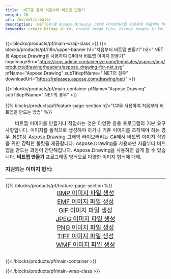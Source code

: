 ```yaml
---
title: .NET을 통해 처음부터 비트맵 만들기
weight: 20
url: /ko/net/create/
description: .NET(C#)용 Aspose.Drawing 그래픽 라이브러리를 사용하여 처음부터 비트맵 만들기
keywords: create bitmap in C#, create image file, bitmap images in C#, bitmap from scratch, graphic library .NET의 경우, generate images
---
```


{{< blocks/products/pf/main-wrap-class >}}
{{< blocks/products/pf/i18n/upper-banner h1="처음부터 비트맵 만들기" h2=".NET용 Aspose.Drawing을 사용하여 C#에서 비트맵 이미지 만들기" logoImageSrc="https://cms.admin.containerize.com/templates/aspose/img/products/drawing/headers/aspose_drawing-for-net.svg" pfName="Aspose.Drawing" subTitlepfName=".NET의 경우" downloadUrl="https://releases.aspose.com/drawing/net/" >}}

{{< blocks/products/pf/main-container pfName="Aspose.Drawing" subTitlepfName=".NET의 경우" >}}

{{% blocks/products/pf/feature-page-section  h2="C#을 사용하여 처음부터 비트맵을 만드는 방법" %}}
<p align="justify" style="text-indent:2em;font-size:15px;">
비트맵 이미지를 만들거나 작업하는 것은 다양한 응용 프로그램의 기본 요구 사항입니다. 이미지를 동적으로 생성해야 하거나 기존 이미지를 조작해야 하는 경우 .NET용 Aspose.Drawing 그래픽 라이브러리는 C#에서 비트맵 이미지 작업을 위한 강력한 툴킷을 제공합니다. Aspose.Drawing을 사용하면 처음부터 비트맵을 만드는 과정이 간단해집니다. Aspose.Drawing을 사용하면 쉽게 할 수 있습니다. <b>비트맵 만들기</b> 프로그래밍 방식으로 다양한 이미지 형식에 대해.
</p>

<h3 style="margin-top:16px;">
지원되는 이미지 형식:
</h3>

<hr/>
{{% /blocks/products/pf/feature-page-section %}}
<div class="container-fluid productfamilypage bg-gray">
    <div class="convertypes bg-gray agp-content section">
        <div class="container">
		    <div class="row other-converters" style="gap: 10px;font-size: 19px;text-align:center;">
		        <div class='col-md-3 other-converter remove-lp remove-rp'><a href="bmp/" style="padding:15px;">BMP 이미지 파일 생성</a></div>
                <div class='col-md-3 other-converter remove-lp remove-rp'><a href="emf/" style="padding:15px;">EMF 이미지 파일 생성</a></div>
                <div class='col-md-3 other-converter remove-lp remove-rp'><a href="gif/" style="padding:15px;">GIF 이미지 파일 생성</a></div>
                <div class='col-md-3 other-converter remove-lp remove-rp'><a href="jpeg/" style="padding:15px;">JPEG 이미지 파일 생성</a></div>
                <div class='col-md-3 other-converter remove-lp remove-rp'><a href="png/" style="padding:15px;">PNG 이미지 파일 생성</a></div>
                <div class='col-md-3 other-converter remove-lp remove-rp'><a href="tiff/" style="padding:15px;">TIFF 이미지 파일 생성</a></div>
                <div class='col-md-3 other-converter remove-lp remove-rp'><a href="wmf/" style="padding:15px;">WMF 이미지 파일 생성</a></div>
            </div>
        </div>
    </div>
</div>
<br/>

{{< /blocks/products/pf/main-container >}}

{{< /blocks/products/pf/main-wrap-class >}}
